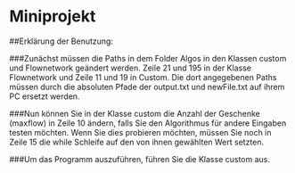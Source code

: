# Miniprojekt



##Erklärung der Benutzung:

###Zunächst müssen die Paths in dem Folder Algos in den Klassen custom und Flownetwork geändert werden. Zeile 21 und 195 in der Klasse Flownetwork und Zeile 11 und 19 in Custom. Die dort angegebenen Paths müssen durch die absoluten Pfade der output.txt und newFile.txt auf ihrem PC ersetzt werden.

###Nun können Sie in der Klasse custom die Anzahl der Geschenke (maxflow) in Zeile 10 ändern, falls Sie den Algorithmus für andere Eingaben testen möchten. Wenn Sie dies probieren möchten, müssen Sie noch in Zeile 15 die while Schleife auf den von ihnen gewählten Wert setzten.

###Um das Programm auszuführen, führen Sie die Klasse custom aus.
